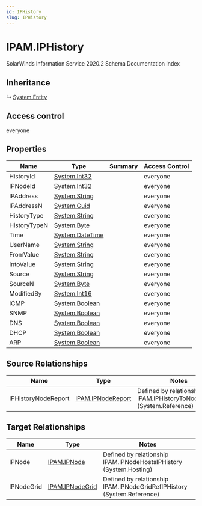 ```yaml
---
id: IPHistory
slug: IPHistory
---
```


# IPAM.IPHistory

SolarWinds Information Service 2020.2 Schema Documentation Index

## Inheritance

↳ [System.Entity](./../System/Entity)

## Access control

everyone

## Properties

| Name | Type | Summary | Access Control |
| ------ | ------ | ------ | ------ |
| HistoryId | [System.Int32](https://docs.microsoft.com/en-us/dotnet/api/system.int32) |  | everyone |
| IPNodeId | [System.Int32](https://docs.microsoft.com/en-us/dotnet/api/system.int32) |  | everyone |
| IPAddress | [System.String](https://docs.microsoft.com/en-us/dotnet/api/system.string) |  | everyone |
| IPAddressN | [System.Guid](https://docs.microsoft.com/en-us/dotnet/api/system.guid) |  | everyone |
| HistoryType | [System.String](https://docs.microsoft.com/en-us/dotnet/api/system.string) |  | everyone |
| HistoryTypeN | [System.Byte](https://docs.microsoft.com/en-us/dotnet/api/system.byte) |  | everyone |
| Time | [System.DateTime](https://docs.microsoft.com/en-us/dotnet/api/system.datetime) |  | everyone |
| UserName | [System.String](https://docs.microsoft.com/en-us/dotnet/api/system.string) |  | everyone |
| FromValue | [System.String](https://docs.microsoft.com/en-us/dotnet/api/system.string) |  | everyone |
| IntoValue | [System.String](https://docs.microsoft.com/en-us/dotnet/api/system.string) |  | everyone |
| Source | [System.String](https://docs.microsoft.com/en-us/dotnet/api/system.string) |  | everyone |
| SourceN | [System.Byte](https://docs.microsoft.com/en-us/dotnet/api/system.byte) |  | everyone |
| ModifiedBy | [System.Int16](https://docs.microsoft.com/en-us/dotnet/api/system.int16) |  | everyone |
| ICMP | [System.Boolean](https://docs.microsoft.com/en-us/dotnet/api/system.boolean) |  | everyone |
| SNMP | [System.Boolean](https://docs.microsoft.com/en-us/dotnet/api/system.boolean) |  | everyone |
| DNS | [System.Boolean](https://docs.microsoft.com/en-us/dotnet/api/system.boolean) |  | everyone |
| DHCP | [System.Boolean](https://docs.microsoft.com/en-us/dotnet/api/system.boolean) |  | everyone |
| ARP | [System.Boolean](https://docs.microsoft.com/en-us/dotnet/api/system.boolean) |  | everyone |

## Source Relationships

| Name | Type | Notes |
| ------ | ------ | ------ |
| IPHistoryNodeReport | [IPAM.IPNodeReport](./../IPAM/IPNodeReport) | Defined by relationship IPAM.IPHistoryToNodeReport (System.Reference) |

## Target Relationships

| Name | Type | Notes |
| ------ | ------ | ------ |
| IPNode | [IPAM.IPNode](./../IPAM/IPNode) | Defined by relationship IPAM.IPNodeHostsIPHistory (System.Hosting) |
| IPNodeGrid | [IPAM.IPNodeGrid](./../IPAM/IPNodeGrid) | Defined by relationship IPAM.IPNodeGridRefIPHistory (System.Reference) |

